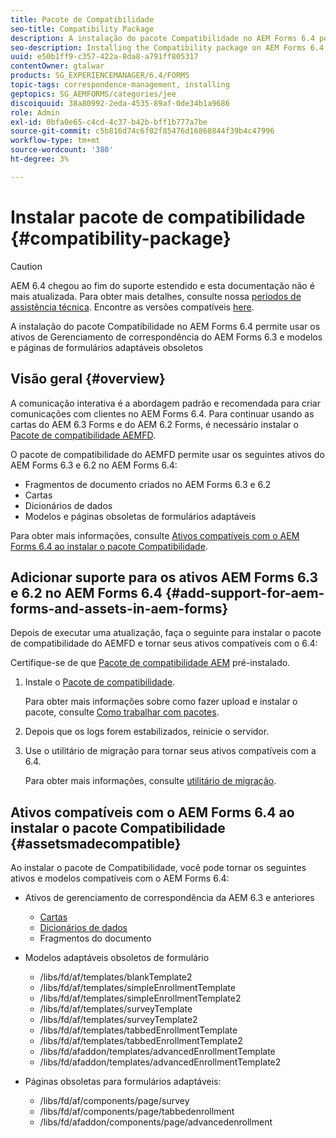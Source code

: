 ```yaml
---
title: Pacote de Compatibilidade
seo-title: Compatibility Package
description: A instalação do pacote Compatibilidade no AEM Forms 6.4 permite usar os ativos de Gerenciamento de correspondência do AEM Forms 6.3 e modelos e páginas de formulários adaptáveis obsoletos
seo-description: Installing the Compatibility package on AEM Forms 6.4 allows you to use the Correspondence Management assets from AEM Forms 6.3 and deprecated adaptive forms templates and pages
uuid: e50b1ff9-c357-422a-8da8-a791ff805317
contentOwner: gtalwar
products: SG_EXPERIENCEMANAGER/6.4/FORMS
topic-tags: correspondence-management, installing
geptopics: SG_AEMFORMS/categories/jee
discoiquuid: 38a80992-2eda-4535-89af-0de34b1a9686
role: Admin
exl-id: 0bfa0e65-c4cd-4c37-b42b-bff1b777a7be
source-git-commit: c5b816d74c6f02f85476d16868844f39b4c47996
workflow-type: tm+mt
source-wordcount: '380'
ht-degree: 3%

---
```


# Instalar pacote de compatibilidade {#compatibility-package}

>[!CAUTION]
>
>AEM 6.4 chegou ao fim do suporte estendido e esta documentação não é mais atualizada. Para obter mais detalhes, consulte nossa [períodos de assistência técnica](https://helpx.adobe.com/br/support/programs/eol-matrix.html). Encontre as versões compatíveis [here](https://experienceleague.adobe.com/docs/).

A instalação do pacote Compatibilidade no AEM Forms 6.4 permite usar os ativos de Gerenciamento de correspondência do AEM Forms 6.3 e modelos e páginas de formulários adaptáveis obsoletos

## Visão geral {#overview}

A comunicação interativa é a abordagem padrão e recomendada para criar comunicações com clientes no AEM Forms 6.4. Para continuar usando as cartas do AEM 6.3 Forms e do AEM 6.2 Forms, é necessário instalar o [Pacote de compatibilidade AEMFD](https://experienceleague.adobe.com/docs/experience-manager-release-information/aem-release-updates/forms-updates/aem-forms-releases.html).

O pacote de compatibilidade do AEMFD permite usar os seguintes ativos do AEM Forms 6.3 e 6.2 no AEM Forms 6.4:

* Fragmentos de documento criados no AEM Forms 6.3 e 6.2
* Cartas
* Dicionários de dados
* Modelos e páginas obsoletas de formulários adaptáveis

Para obter mais informações, consulte [Ativos compatíveis com o AEM Forms 6.4 ao instalar o pacote Compatibilidade](/help/forms/using/compatibility-package.md#assetsmadecompatible).

## Adicionar suporte para os ativos AEM Forms 6.3 e 6.2 no AEM Forms 6.4 {#add-support-for-aem-forms-and-assets-in-aem-forms}

Depois de executar uma atualização, faça o seguinte para instalar o pacote de compatibilidade do AEMFD e tornar seus ativos compatíveis com o 6.4:

Certifique-se de que [Pacote de compatibilidade AEM](/help/sites-deploying/backward-compatibility.md) pré-instalado.

1. Instale o [Pacote de compatibilidade](https://experienceleague.adobe.com/docs/experience-manager-release-information/aem-release-updates/forms-updates/aem-forms-releases.html).

   Para obter mais informações sobre como fazer upload e instalar o pacote, consulte [Como trabalhar com pacotes](/help/sites-administering/package-manager.md).

1. Depois que os logs forem estabilizados, reinicie o servidor.
1. Use o utilitário de migração para tornar seus ativos compatíveis com a 6.4.

   Para obter mais informações, consulte [utilitário de migração](/help/forms/using/migration-utility.md).

## Ativos compatíveis com o AEM Forms 6.4 ao instalar o pacote Compatibilidade {#assetsmadecompatible}

Ao instalar o pacote de Compatibilidade, você pode tornar os seguintes ativos e modelos compatíveis com o AEM Forms 6.4:

* Ativos de gerenciamento de correspondência da AEM 6.3 e anteriores

   * [Cartas](/help/forms/using/create-letter.md)
   * [Dicionários de dados](/help/forms/using/data-dictionary.md)
   * Fragmentos do documento

* Modelos adaptáveis obsoletos de formulário

   * /libs/fd/af/templates/blankTemplate2
   * /libs/fd/af/templates/simpleEnrollmentTemplate
   * /libs/fd/af/templates/simpleEnrollmentTemplate2
   * /libs/fd/af/templates/surveyTemplate
   * /libs/fd/af/templates/surveyTemplate2
   * /libs/fd/af/templates/tabbedEnrollmentTemplate
   * /libs/fd/af/templates/tabbedEnrollmentTemplate2
   * /libs/fd/afaddon/templates/advancedEnrollmentTemplate
   * /libs/fd/afaddon/templates/advancedEnrollmentTemplate2

* Páginas obsoletas para formulários adaptáveis:

   * /libs/fd/af/components/page/survey
   * /libs/fd/af/components/page/tabbedenrollment
   * /libs/fd/afaddon/components/page/advancedenrollment

